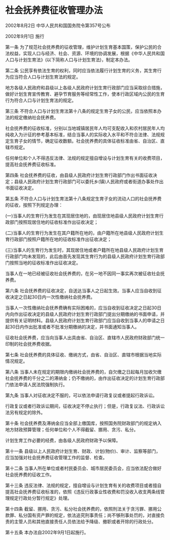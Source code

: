 # 社会抚养费征收管理办法

2002年8月2日 中华人民共和国国务院令第357号公布

2002年9月1日 施行

第一条 为了规范社会抚养费的征收管理，维护计划生育基本国策，保护公民的合法权益，实现人口与经济、社会、资源、环境的协调发展，根据《中华人民共和国人口与计划生育法》(以下简称人口与计划生育法)，制定本办法。

第二条 公民享有依法生育的权利，同时应当依法履行计划生育的义务，其生育行为应当符合人口与计划生育法的规定。

地方各级人民政府和县级以上各级人民政府计划生育行政部门应当采取综合措施，做好计划生育宣传教育、避孕节育服务等经常性工作，使本行政区域内公民的生育行为符合人口与计划生育法的规定。

第三条 不符合人口与计划生育法第十八条的规定生育子女的公民，应当依照本办法的规定缴纳社会抚养费。

社会抚养费的征收标准，分别以当地城镇居民年人均可支配收入和农村居民年人均纯收入为计征的参考基本标准，结合当事人的实际收入水平和不符合法律、法规规定生育子女的情节，确定征收数额。社会抚养费的具体征收标准由省、自治区、直辖市规定。

任何单位和个人不得违反法律、法规的规定擅自增设与计划生育有关的收费项目，提高社会抚养费征收标准。

第四条 社会抚养费的征收，由县级人民政府计划生育行政部门作出书面征收决定；县级人民政府计划生育行政部门可以委托乡(镇)人民政府或者街道办事处作出书面征收决定。

第五条 不符合人口与计划生育法第十八条规定生育子女的流动人口的社会抚养费的征收，按照下列规定办理：

(一)当事人的生育行为发生在其现居住地的，由现居住地县级人民政府计划生育行政部门按照现居住地的征收标准作出征收决定；

(二)当事人的生育行为发生在其户籍所在地的，由户籍所在地县级人民政府计划生育行政部门按照户籍所在地的征收标准作出征收决定；

(三)当事人的生育行为发生时，其现居住地或者户籍所在地县级人民政府计划生育行政部门均未发现的，此后由首先发现其生育行为的县级人民政府计划生育行政部门按照当地的征收标准作出征收决定。

当事人在一地已经被征收社会抚养费的，在另一地不因同一事实再次被征收社会抚养费。

第六条 社会抚养费的征收决定，自送达当事人之日起生效。当事人应当自收到征收决定之日起30日内一次性缴纳社会抚养费。

当事人一次性缴纳社会抚养费确有实际困难的，应当自收到征收决定之日起30日内向作出征收决定的县级人民政府计划生育行政部门提出分期缴纳的书面申请，并提供有关证明材料。县级人民政府计划生育行政部门应当自收到当事人的申请之日起30日内作出批准或者不批准分期缴纳的决定，并书面通知当事人。

征收社会抚养费，应当向当事人出具由省、自治区、直辖市人民政府财政部门统一印制的社会抚养费收据。

第七条 社会抚养费的具体征收、缴纳方式，由省、自治区、直辖市根据当地实际情况规定。

第八条 当事人未在规定的期限内缴纳社会抚养费的，自欠缴之日起每月加收欠缴社会抚养费的千分之二的滞纳金；仍不缴纳的，由作出征收决定的计划生育行政部门依法申请人民法院强制执行。

第九条 当事人对征收决定不服的，可以依法申请行政复议或者提起行政诉讼。

行政复议或者行政诉讼期间，征收决定不停止执行；但是，行政复议法、行政诉讼法另有规定的除外。

第十条 社会抚养费及滞纳金应当全部上缴国库，按照国务院财政部门的规定纳入地方财政预算管理；任何单位和个人不得截留、挪用、贪污、私分。

计划生育工作必要的经费，由各级人民政府财政予以保障。

第十一条 县级以上人民政府计划生育、财政、计划(物价)、审计、监察等部门，应当加强对社会抚养费征收管理工作的监督、检查。

第十二条 当事人所在单位或者村民委员会、城市居民委员会，应当依法配合做好社会抚养费的征收工作。

第十三条 违反法律、法规的规定，擅自增设与计划生育有关的收费项目或者擅自提高社会抚养费征收标准的，依照《违反行政事业性收费和罚没收入收支两条线管理规定行政处分暂行规定》处理。

第十四条 截留、挪用、贪污、私分社会抚养费的，依照刑法关于贪污罪、挪用公款罪、私分国有资产罪的规定，依法追究刑事责任；尚不够刑事处罚的，对直接负责的主管人员和其他直接责任人员依法给予降级、撤职或者开除的行政处分。

第十五条 本办法自2002年9月1日起施行。
